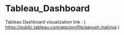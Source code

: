 # Tableau_Dashboard
Tableau Dashboard visualization link : ( https://public.tableau.com/app/profile/aayush.malviya )
